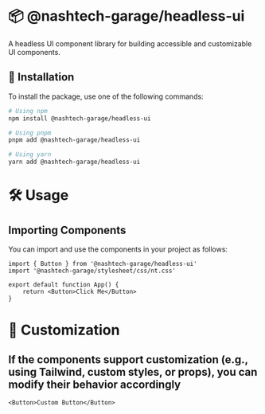 # 📦 @nashtech-garage/headless-ui

A headless UI component library for building accessible and customizable UI components.

## 🚀 Installation

To install the package, use one of the following commands:

```sh
# Using npm
npm install @nashtech-garage/headless-ui

# Using pnpm
pnpm add @nashtech-garage/headless-ui

# Using yarn
yarn add @nashtech-garage/headless-ui
```

# 🛠 Usage

## Importing Components

You can import and use the components in your project as follows:

```tsx
import { Button } from '@nashtech-garage/headless-ui'
import '@nashtech-garage/stylesheet/css/nt.css'

export default function App() {
    return <Button>Click Me</Button>
}
```

# 🔧 Customization

## If the components support customization (e.g., using Tailwind, custom styles, or props), you can modify their behavior accordingly

```tsx
<Button>Custom Button</Button>
```
